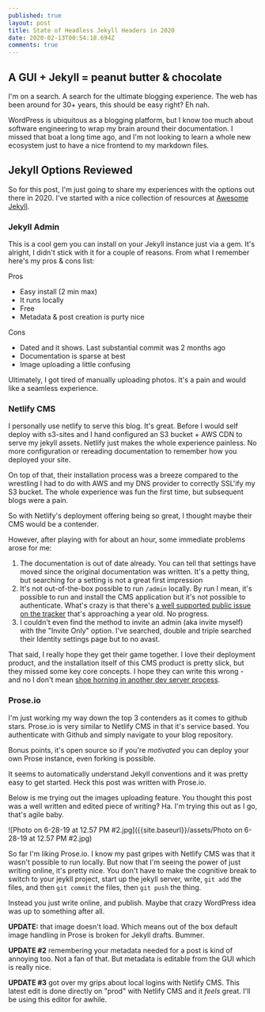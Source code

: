 ```yaml
---
published: true
layout: post
title: State of Headless Jekyll Headers in 2020
date: 2020-02-13T00:54:18.694Z
comments: true
---
```

## A GUI + Jekyll = peanut butter & chocolate

I'm on a search. A search for the ultimate blogging experience. The web has been around for 30+ years, this should be easy right? Eh nah.

WordPress is ubiquitous as a blogging platform, but I know too much about software engineering to wrap my brain around their documentation. I missed that boat a long time ago, and I'm not looking to learn a whole new ecosystem just to have a nice frontend to my markdown files.

## Jekyll Options Reviewed

So for this post, I'm just going to share my experiences with the options out there in 2020. I've started with a nice collection of resources at [Awesome Jekyll](https://github.com/planetjekyll/awesome-jekyll-editors).

### Jekyll Admin

This is a cool gem you can install on your Jekyll instance just via a gem. It's alright, I didn't stick with it for a couple of reasons. From what I remember here's my pros & cons list:

Pros

* Easy install (2 min max)
* It runs locally
* Free
* Metadata & post creation is purty nice

Cons

* Dated and it shows. Last substantial commit was 2 months ago
* Documentation is sparse at best
* Image uploading a little confusing

Ultimately, I got tired of manually uploading photos. It's a pain and would like a seamless experience.

### Netlify CMS

I personally use netlify to serve this blog. It's great. Before I would self deploy with s3-sites and I hand configured an S3 bucket + AWS CDN to serve my jekyll assets. Netlify just makes the whole experience painless. No more configuration or rereading documentation to remember how you deployed your site.

On top of that, their installation process was a breeze compared to the wrestling I had to do with AWS and my DNS provider to correctly SSL'ify my S3 bucket. The whole experience was fun the first time, but subsequent blogs were a pain.

So with Netlify's deployment offering being so great, I thought maybe their CMS would be a contender.

However, after playing with for about an hour, some immediate problems arose for me:

1. The documentation is out of date already. You can tell that settings have moved since the original documentation was written. It's a petty thing, but searching for a setting is not a great first impression
2. It's not out-of-the-box possible to run `/admin` locally. By run I mean, it's possible to run and install the CMS application but it's not possible to authenticate. What's crazy is that there's [a well supported public issue on the tracker](https://github.com/netlify/netlify-cms/issues/2335) that's approaching a year old. No progress.
3. I couldn't even find the method to invite an admin (aka invite myself) with the "Invite Only" option. I've searched, double and triple searched their Identity settings page but to no avast.

That said, I really hope they get their game together. I love their deployment product, and the installation itself of this CMS product is pretty slick, but they missed some key core concepts. I hope they can write this wrong - and no I don't mean [shoe horning in another dev server process](https://www.netlifycms.org/docs/beta-features/#working-with-a-local-git-repository).

### Prose.io

I'm just working my way down the top 3 contenders as it comes to github stars. Prose.io is very similar to Netlify CMS in that it's service based. You authenticate with Github and simply navigate to your blog repository.

Bonus points, it's open source so if you're *motivated* you can deploy your own Prose instance, even forking is possible.

It seems to automatically understand Jekyll conventions and it was pretty easy to get started. Heck this post was written with Prose.io.

Below is me trying out the images uploading feature. You thought this post was a well written and edited piece of writing? Ha. I'm trying this out as I go, that's agile baby.

![Photo on 6-28-19 at 12.57 PM #2.jpg]({{site.baseurl}}/assets/Photo on 6-28-19 at 12.57 PM #2.jpg)

So far I'm liking Prose.io. I know my past gripes with Netlify CMS was that it wasn't possible to run locally. But now that I'm seeing the power of just writing online, it's pretty nice. You don't have to make the cognitive break to switch to your jeykll project, start up the jekyll server, write, `git add` the files, and then `git commit` the files, then `git push` the thing.

Instead you just write online, and publish. Maybe that crazy WordPress idea was up to something after all.

 **UPDATE:**  that image doesn't load. Which means out of the box default image handling in Prose is broken for Jekyll drafts. Bummer.

 **UPDATE #2**  remembering your metadata needed for a post is kind of annoying too. Not a fan of that. But metadata is editable from the GUI which is really nice.

**UPDATE #3** got over my grips about local logins with Netlify CMS. This latest edit is done directly on "prod" with Netlify CMS and it *feels* great. I'll be using this editor for awhile.
